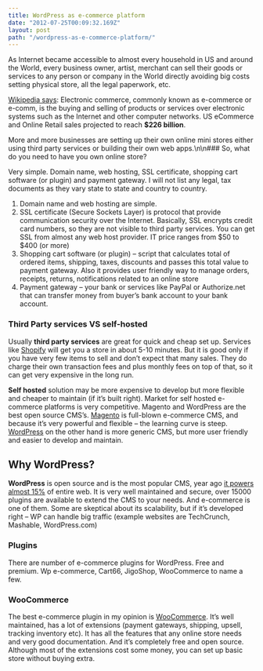 ```yaml
---
title: WordPress as e-commerce platform
date: "2012-07-25T00:09:32.169Z"
layout: post
path: "/wordpress-as-e-commerce-platform/"
---
```


As Internet became accessible to almost every household in US and around the World, every business owner, artist, merchant can sell their goods or services to any person or company in the World directly avoiding big costs setting physical store, all the legal paperwork, etc.

[Wikipedia says](http://en.wikipedia.org/wiki/Electronic_commerce): Electronic commerce, commonly known as e-commerce or e-comm, is the buying and selling of products or services over electronic systems such as the Internet and other computer networks. US eCommerce and Online Retail sales projected to reach **$226 billion**.

More and more businesses are setting up their own online mini stores either using third party services or building their own web apps.\n\n### So, what do you need to have you own online store?

Very simple. Domain name, web hosting, SSL certificate, shopping cart software (or plugin) and payment gateway. I will not list any legal, tax documents as they vary state to state and country to country.

1. Domain name and web hosting are simple.
2. SSL certificate (Secure Sockets Layer) is protocol that provide communication security over the Internet. Basically, SSL encrypts credit card numbers, so they are not visible to third party services. You can get SSL from almost any web host provider. IT price ranges from $50 to $400 (or more)
3. Shopping cart software (or plugin) – script that calculates total of ordered items, shipping, taxes, discounts and passes this total value to payment gateway. Also it provides user friendly way to manage orders, receipts, returns, notifications related to an online store
4. Payment gateway – your bank or services like PayPal or Authorize.net that can transfer money from buyer’s bank account to your bank account.

### Third Party services VS self-hosted
Usually **third party services** are great for quick and cheap set up. Services like [Shopify](http://www.shopify.com/) will get you a store in about 5-10 minutes. But it is good only if you have very few items to sell and don’t expect that many sales. They do charge their own transaction fees and plus monthly fees on top of that, so it can get very expensive in the long run.

**Self hosted** solution may be more expensive to develop but more flexible and cheaper to maintain (if it’s built right). Market for self hosted e-commerce platforms is very competitive. Magento and WordPress are the best open source CMS’s. [Magento](http://www.magentocommerce.com/) is full-blown e-commerce CMS, and because it’s very powerful and flexible – the learning curve is steep. [WordPress](http://wordpress.org/) on the other hand is more generic CMS, but more user friendly and easier to develop and maintain.

## Why WordPress?
**WordPress** is open source and is the most popular CMS, year ago [it powers almost 15%](http://techcrunch.com/2011/08/19/wordpress-now-powers-22-percent-of-new-active-websites-in-the-us/) of entire web. It is very well maintained and secure, over 15000 plugins are available to extend the CMS to your needs. And e-commerce is one of them. Some are skeptical about its scalability, but if it’s developed right – WP can handle big traffic (example websites are TechCrunch, Mashable, WordPress.com)

### Plugins
There are number of e-commerce plugins for WordPress. Free and premium. Wp e-commerce, Cart66, JigoShop, WooCommerce to name a few.

### WooCommerce
The best e-commerce plugin in my opinion is [WooCommerce](http://www.woothemes.com/woocommerce/). It’s well maintained, has a lot of extensions (payment gateways, shipping, upsell, tracking inventory etc). It has all the features that any online store needs and very good documentation. And it’s completely free and open source. Although most of the extensions cost some money, you can set up basic store without buying extra.
